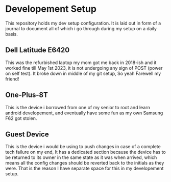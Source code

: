 # Developement Setup

This repository holds my dev setup configuration. It is laid out in form of a journal to document all of which i go through during my setup on a daily basis.

## Dell Latitude E6420 

This was the refurbished laptop my mom got me back in 2018-ish and it worked fine till May 1st 2023, it is not undergoing any sign of POST (power on self test). It broke down in middle of my git setup, So yeah Farewell my friend! 

## One-Plus-8T 

This is the device i borrowed from one of my senior to root and learn android developement, and eventually have some fun as my own Samsung F62 got stolen.

## Guest Device

This is the device i would be using to push changes in case of a complete tech failure on my end, It has a dedicated section because the device has to be returned to its owner in the same state as it was when arrived, which means all the config changes should be reverted back to the initials as they were. That is the reason I have separate space for this in my developement setup.

